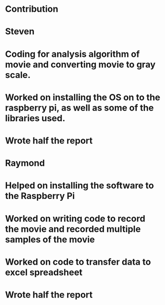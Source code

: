 # Contribution
# Steven
# Coding for analysis algorithm of movie and converting movie to gray scale. 
# Worked on installing the OS on to the raspberry pi, as well as some of the libraries used. 
# Wrote half the report

# Raymond 
# Helped on installing the software to the Raspberry Pi
# Worked on writing code to record the movie  and recorded multiple samples of the movie
# Worked on code to transfer data to excel spreadsheet
# Wrote half the report
